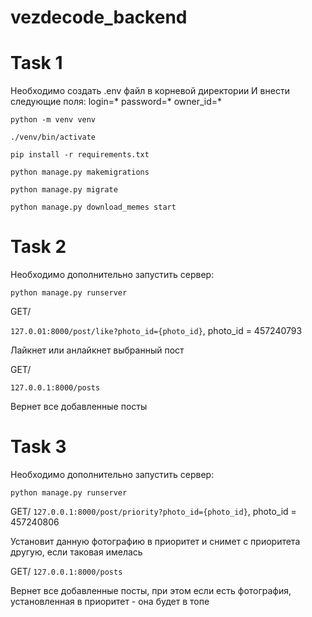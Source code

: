 # vezdecode_backend
# Task 1
Необходимо создать .env файл в корневой директории
И внести следующие поля:
login=*
password=*
owner_id=*

`python -m venv venv`

`./venv/bin/activate`

`pip install -r requirements.txt`

`python manage.py makemigrations`

`python manage.py migrate`

`python manage.py download_memes start`

# Task 2
Необходимо дополнительно запустить сервер:

`python manage.py runserver`

GET/

`127.0.01:8000/post/like?photo_id={photo_id}`, photo_id = 457240793

Лайкнет или анлайкнет выбранный пост

GET/

`127.0.0.1:8000/posts`

Вернет все добавленные посты

# Task 3
Необходимо дополнительно запустить сервер:

`python manage.py runserver`

GET/
`127.0.0.1:8000/post/priority?photo_id={photo_id}`, photo_id = 457240806

Установит данную фотографию в приоритет и снимет с приоритета другую, если таковая имелась

GET/
`127.0.0.1:8000/posts`

Вернет все добавленные посты, при этом если есть фотография, установленная в приоритет - она будет в топе
